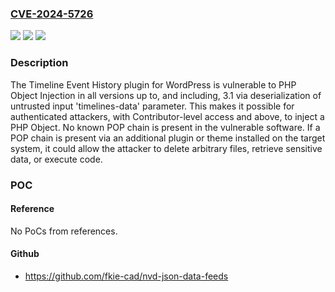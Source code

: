 ### [CVE-2024-5726](https://cve.mitre.org/cgi-bin/cvename.cgi?name=CVE-2024-5726)
![](https://img.shields.io/static/v1?label=Product&message=Timeline%20Event%20History&color=blue)
![](https://img.shields.io/static/v1?label=Version&message=*%3C%3D%203.1%20&color=brighgreen)
![](https://img.shields.io/static/v1?label=Vulnerability&message=CWE-502%20Deserialization%20of%20Untrusted%20Data&color=brighgreen)

### Description

The Timeline Event History plugin for WordPress is vulnerable to PHP Object Injection in all versions up to, and including, 3.1 via deserialization of untrusted input 'timelines-data' parameter. This makes it possible for authenticated attackers, with Contributor-level access and above, to inject a PHP Object. No known POP chain is present in the vulnerable software. If a POP chain is present via an additional plugin or theme installed on the target system, it could allow the attacker to delete arbitrary files, retrieve sensitive data, or execute code.

### POC

#### Reference
No PoCs from references.

#### Github
- https://github.com/fkie-cad/nvd-json-data-feeds

